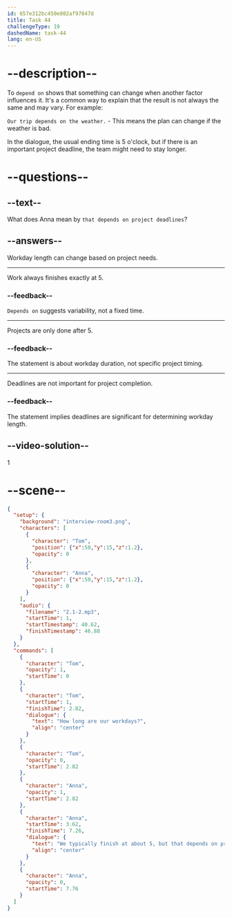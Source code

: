 ```yaml
---
id: 657e312bc450e802af97847d
title: Task 44
challengeType: 19
dashedName: task-44
lang: en-US
---
```


<!-- (audio) Tom: How long are our workdays?
Anna: We typically finish at about 5, but that depends on project deadlines. -->

# --description--

To `depend on` shows that something can change when another factor influences it. It's a common way to explain that the result is not always the same and may vary. For example:

`Our trip depends on the weather.` - This means the plan can change if the weather is bad.

In the dialogue, the usual ending time is 5 o'clock, but if there is an important project deadline, the team might need to stay longer. 

# --questions--

## --text--

What does Anna mean by `that depends on project deadlines`?

## --answers--

Workday length can change based on project needs.

---

Work always finishes exactly at 5.

### --feedback--

`Depends on` suggests variability, not a fixed time.

---

Projects are only done after 5.

### --feedback--

The statement is about workday duration, not specific project timing.

---

Deadlines are not important for project completion.

### --feedback--

The statement implies deadlines are significant for determining workday length.

## --video-solution--

1

# --scene--

```json
{
  "setup": {
    "background": "interview-room3.png",
    "characters": [
      {
        "character": "Tom",
        "position": {"x":50,"y":15,"z":1.2},
        "opacity": 0
      },
      {
        "character": "Anna",
        "position": {"x":50,"y":15,"z":1.2},
        "opacity": 0
      }
    ],
    "audio": {
      "filename": "2.1-2.mp3",
      "startTime": 1,
      "startTimestamp": 40.62,
      "finishTimestamp": 46.88
    }
  },
  "commands": [
    {
      "character": "Tom",
      "opacity": 1,
      "startTime": 0
    },
    {
      "character": "Tom",
      "startTime": 1,
      "finishTime": 2.82,
      "dialogue": {
        "text": "How long are our workdays?",
        "align": "center"
      }
    },
    {
      "character": "Tom",
      "opacity": 0,
      "startTime": 2.82
    },
    {
      "character": "Anna",
      "opacity": 1,
      "startTime": 2.82
    },
    {
      "character": "Anna",
      "startTime": 3.62,
      "finishTime": 7.26,
      "dialogue": {
        "text": "We typically finish at about 5, but that depends on project deadlines.",
        "align": "center"
      }
    },
    {
      "character": "Anna",
      "opacity": 0,
      "startTime": 7.76
    }
  ]
}
```
